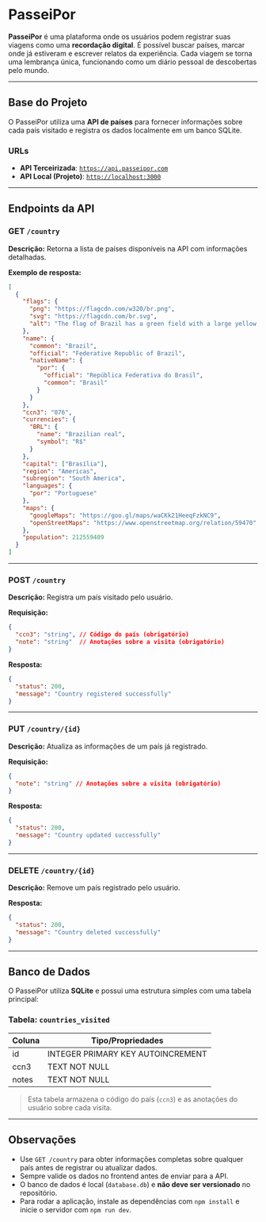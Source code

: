 # PasseiPor

**PasseiPor** é uma plataforma onde os usuários podem registrar suas viagens como uma **recordação digital**. É possível buscar países, marcar onde já estiveram e escrever relatos da experiência. Cada viagem se torna uma lembrança única, funcionando como um diário pessoal de descobertas pelo mundo.

---

## Base do Projeto

O PasseiPor utiliza uma **API de países** para fornecer informações sobre cada país visitado e registra os dados localmente em um banco SQLite.

### URLs

* **API Terceirizada**: [`https://api.passeipor.com`](https://api.passeipor.com)
* **API Local (Projeto)**: [`http://localhost:3000`](http://localhost:3000)


---

## Endpoints da API

### GET `/country`

**Descrição:** Retorna a lista de países disponíveis na API com informações detalhadas.

**Exemplo de resposta:**

```json
[
  {
    "flags": {
      "png": "https://flagcdn.com/w320/br.png",
      "svg": "https://flagcdn.com/br.svg",
      "alt": "The flag of Brazil has a green field with a large yellow rhombus in the center..."
    },
    "name": {
      "common": "Brazil",
      "official": "Federative Republic of Brazil",
      "nativeName": {
        "por": {
          "official": "República Federativa do Brasil",
          "common": "Brasil"
        }
      }
    },
    "ccn3": "076",
    "currencies": {
      "BRL": {
        "name": "Brazilian real",
        "symbol": "R$"
      }
    },
    "capital": ["Brasília"],
    "region": "Americas",
    "subregion": "South America",
    "languages": {
      "por": "Portuguese"
    },
    "maps": {
      "googleMaps": "https://goo.gl/maps/waCKk21HeeqFzkNC9",
      "openStreetMaps": "https://www.openstreetmap.org/relation/59470"
    },
    "population": 212559409
  }
]
```

---

### POST `/country`

**Descrição:** Registra um país visitado pelo usuário.

**Requisição:**

```json
{
  "ccn3": "string", // Código do país (obrigatório)
  "note": "string"  // Anotações sobre a visita (obrigatório)
}
```

**Resposta:**

```json
{
  "status": 200,
  "message": "Country registered successfully"
}
```

---

### PUT `/country/{id}`

**Descrição:** Atualiza as informações de um país já registrado.

**Requisição:**

```json
{
  "note": "string" // Anotações sobre a visita (obrigatório)
}
```

**Resposta:**

```json
{
  "status": 200,
  "message": "Country updated successfully"
}
```

---

### DELETE `/country/{id}`

**Descrição:** Remove um país registrado pelo usuário.

**Resposta:**

```json
{
  "status": 200,
  "message": "Country deleted successfully"
}
```

---

## Banco de Dados

O PasseiPor utiliza **SQLite** e possui uma estrutura simples com uma tabela principal:

### Tabela: `countries_visited`

| Coluna | Tipo/Propriedades                 |
| ------ | --------------------------------- |
| id     | INTEGER PRIMARY KEY AUTOINCREMENT |
| ccn3   | TEXT NOT NULL                     |
| notes  | TEXT NOT NULL                     |

> Esta tabela armazena o código do país (`ccn3`) e as anotações do usuário sobre cada visita.

---

## Observações

* Use `GET /country` para obter informações completas sobre qualquer país antes de registrar ou atualizar dados.
* Sempre valide os dados no frontend antes de enviar para a API.
* O banco de dados é local (`database.db`) e **não deve ser versionado** no repositório.
* Para rodar a aplicação, instale as dependências com `npm install` e inicie o servidor com `npm run dev`.
